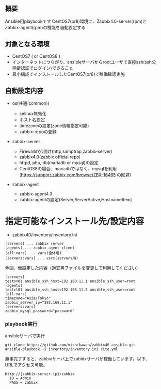 ## 概要

Ansible用playbookです
CentOS7(or8)環境に、Zabbix4.0-server(rpm)とZabbix-agent(rpm)の機能を自動設定する

## 対象となる環境

* CentOS7 ( or CentOS8 )
* インターネットにつながり、ansibleサーバからrootユーザで直接ssh(ssh公開鍵認証でログイン)できること
* 最小構成でインストールしたCentOS7(or8)で稼働確認実施

## 自動設定内容

* os(共通(common))
	+ selinux無効化
	+ ホスト名設定
	+ timezoneの設定(zone情報指定可能)
	+ zabbix-repoの登録

* zabbix-server
  + Firewallの穴開け(http,snmptrap,zabbix-server)
  + zabbix4.0(zabbix official repo)
  + httpd, php, db(mariadb or mysql)の設定
  + CentOS8の場合、mariadbではなく、mysqlを利用(https://support.zabbix.com/browse/ZBX-16465 の回避)
	
  
* zabbix-agent
	+ zabbix-agent4.0
  + zabbix-agentの設定(Server,ServerActive,HostnameItem)

# 指定可能なインストール先/設定内容

* zabbix40/inventory/inventory.ini

```
[servers] ... zabbix server
[agents] ... zabbix-agent client
[all:vars] ... vars(全体用)
[servers:vars] ... vars(servers用)
```

今回、仮設定した内容（適宜等ファイルを変更して利用してください)
```
[servers]
testsv01 ansible_ssh_host=192.168.11.1 ansible_ssh_user=root
[agents]
testcl01 ansible_ssh_host=192.168.11.2 ansible_ssh_user=root
[all:vars]
timezone="Asia/Tokyo"
zabbix_server_ip="192.168.11.1"
[servers:vars]
zabbix_mysql_password="password"
```

### playbook実行

ansibleサーバで実行
```
git clone https://github.com/mishikawan/zabbix40-ansible.git
ansible-playbook -i inventory/inventory.ini site.yml
```

無事完了すると、zabbixサーバ上でzabbixサーバが稼働しています。以下、URLでアクセス可能。
```
http://{zabbix-server-ip}/zabbix
  ID = Admin
  PASS = zabbix
```
